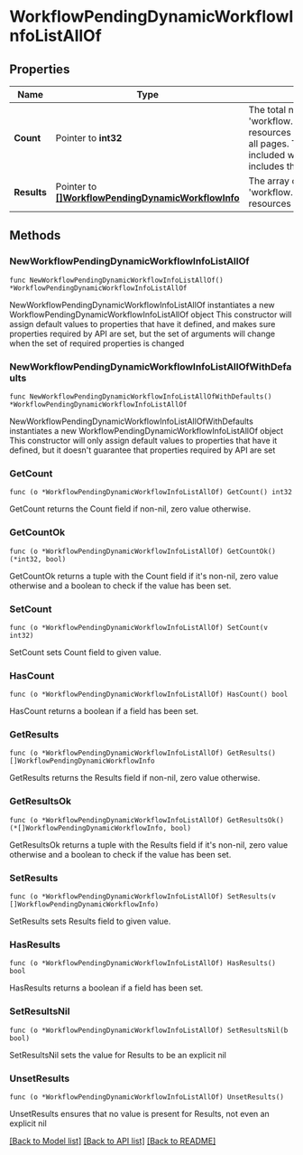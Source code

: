 # WorkflowPendingDynamicWorkflowInfoListAllOf

## Properties

Name | Type | Description | Notes
------------ | ------------- | ------------- | -------------
**Count** | Pointer to **int32** | The total number of &#39;workflow.PendingDynamicWorkflowInfo&#39; resources matching the request, accross all pages. The &#39;Count&#39; attribute is included when the HTTP GET request includes the &#39;$inlinecount&#39; parameter. | [optional] 
**Results** | Pointer to [**[]WorkflowPendingDynamicWorkflowInfo**](WorkflowPendingDynamicWorkflowInfo.md) | The array of &#39;workflow.PendingDynamicWorkflowInfo&#39; resources matching the request. | [optional] 

## Methods

### NewWorkflowPendingDynamicWorkflowInfoListAllOf

`func NewWorkflowPendingDynamicWorkflowInfoListAllOf() *WorkflowPendingDynamicWorkflowInfoListAllOf`

NewWorkflowPendingDynamicWorkflowInfoListAllOf instantiates a new WorkflowPendingDynamicWorkflowInfoListAllOf object
This constructor will assign default values to properties that have it defined,
and makes sure properties required by API are set, but the set of arguments
will change when the set of required properties is changed

### NewWorkflowPendingDynamicWorkflowInfoListAllOfWithDefaults

`func NewWorkflowPendingDynamicWorkflowInfoListAllOfWithDefaults() *WorkflowPendingDynamicWorkflowInfoListAllOf`

NewWorkflowPendingDynamicWorkflowInfoListAllOfWithDefaults instantiates a new WorkflowPendingDynamicWorkflowInfoListAllOf object
This constructor will only assign default values to properties that have it defined,
but it doesn't guarantee that properties required by API are set

### GetCount

`func (o *WorkflowPendingDynamicWorkflowInfoListAllOf) GetCount() int32`

GetCount returns the Count field if non-nil, zero value otherwise.

### GetCountOk

`func (o *WorkflowPendingDynamicWorkflowInfoListAllOf) GetCountOk() (*int32, bool)`

GetCountOk returns a tuple with the Count field if it's non-nil, zero value otherwise
and a boolean to check if the value has been set.

### SetCount

`func (o *WorkflowPendingDynamicWorkflowInfoListAllOf) SetCount(v int32)`

SetCount sets Count field to given value.

### HasCount

`func (o *WorkflowPendingDynamicWorkflowInfoListAllOf) HasCount() bool`

HasCount returns a boolean if a field has been set.

### GetResults

`func (o *WorkflowPendingDynamicWorkflowInfoListAllOf) GetResults() []WorkflowPendingDynamicWorkflowInfo`

GetResults returns the Results field if non-nil, zero value otherwise.

### GetResultsOk

`func (o *WorkflowPendingDynamicWorkflowInfoListAllOf) GetResultsOk() (*[]WorkflowPendingDynamicWorkflowInfo, bool)`

GetResultsOk returns a tuple with the Results field if it's non-nil, zero value otherwise
and a boolean to check if the value has been set.

### SetResults

`func (o *WorkflowPendingDynamicWorkflowInfoListAllOf) SetResults(v []WorkflowPendingDynamicWorkflowInfo)`

SetResults sets Results field to given value.

### HasResults

`func (o *WorkflowPendingDynamicWorkflowInfoListAllOf) HasResults() bool`

HasResults returns a boolean if a field has been set.

### SetResultsNil

`func (o *WorkflowPendingDynamicWorkflowInfoListAllOf) SetResultsNil(b bool)`

 SetResultsNil sets the value for Results to be an explicit nil

### UnsetResults
`func (o *WorkflowPendingDynamicWorkflowInfoListAllOf) UnsetResults()`

UnsetResults ensures that no value is present for Results, not even an explicit nil

[[Back to Model list]](../README.md#documentation-for-models) [[Back to API list]](../README.md#documentation-for-api-endpoints) [[Back to README]](../README.md)


